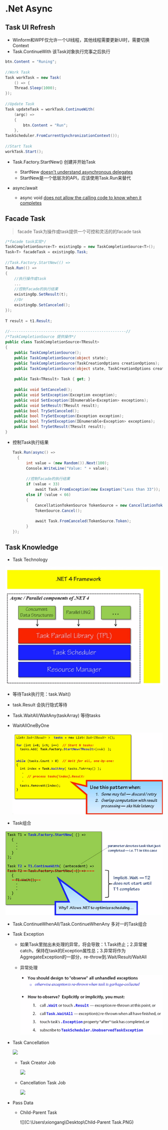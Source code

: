 # .Net Async

## Task UI Refresh

 * Winform和WPF仅允许一个UI线程，其他线程需要更新UI时，需要切换Context
 * Task.ContinueWith 该Task对象执行完事之后执行

  ```c#
  btn.Content = "Runing";
  
  //Work Task
  Task workTask = new Task(
      () => {
      Thread.Sleep(1000);
  });
  
  //Update Task
  Task updateTask = workTask.ContinueWith(
      (argc) =>
      {
          btn.Content = "Run";
      }, 
  TaskScheduler.FromCurrentSynchronizationContext());
  
  //Start Task
  workTask.Start();
  ```

* Task.Factory.StartNew() 创建并开始Task
    * StartNew [doesn't understand asynchronous delegates](http://blog.stephencleary.com/2013/08/startnew-is-dangerous.html)
    * StartNew是一个低层次的API，应该使用Task.Run来替代

* async/await
    * async void [does not allow the calling code to know when it completes](https://msdn.microsoft.com/en-us/magazine/jj991977.aspx)

## Facade Task

  > facade Task为操作或task提供一个可控和灵活的的facade task

  ```c#
  /*facade task实现*/
  TaskCompletionSource<T> existingOp = new TaskCompletionSource<T>();
  Task<T> facadeTask = existingOp.Task;
  
  //Task.Factory.StartNew(() =>
  Task.Run(() =>
  {
      //执行操作或task
      ...
      //控制facade的执行结果
      existingOp.SetResult(t);
      //Or
      existingOp.SetCanceled();
  });
  
  T result = t1.Result;
  
  //----------------------------------------------------//
  /*TaskCompletionSource 提供操作*/
  public class TaskCompletionSource<TResult>
  {
      public TaskCompletionSource();
      public TaskCompletionSource(object state);
      public TaskCompletionSource(TaskCreationOptions creationOptions);
      public TaskCompletionSource(object state, TaskCreationOptions creationOptions);
  
      public Task<TResult> Task { get; }
  
      public void SetCanceled();
      public void SetException(Exception exception);
      public void SetException(IEnumerable<Exception> exceptions);
      public void SetResult(TResult result);
      public bool TrySetCanceled();
      public bool TrySetException(Exception exception);
      public bool TrySetException(IEnumerable<Exception> exceptions);
      public bool TrySetResult(TResult result);
  }
  ```

* 控制Task执行结果
  ```c#
  Task.Run(async() =>
    {
        int value = (new Random()).Next(100);
        Console.WriteLine("Value: " + value);

        //控制facade的执行结果
        if (value < 33)
            await Task.FromException(new Exception("Less than 33"));
        else if (value < 66)
        {
            CancellationTokenSource TokenSource = new CancellationTokenSource();
            TokenSource.Cancel();

            await Task.FromCanceled(TokenSource.Token);
        }
  });
  ```

## Task Knowledge

* Task Technology

![](https://github.com/xiong-ang/.Net-Task/blob/master/Imgs/Async%20Technology%20Layer.PNG?raw=true)

  * 等待Task执行完：task.Wait()

  * task.Result 会执行隐式等待

  * Task.WaitAll/WaitAny(taskArray) 等待tasks

  * WaitAllOneByOne

    ![](https://github.com/xiong-ang/.Net-Task/blob/master/Imgs/WaitAllOneByOne.PNG?raw=true)

* Task组合

![](https://github.com/xiong-ang/.Net-Task/blob/master/Imgs/TaskComposition.PNG?raw=true)

* Task.ContinueWhenAll/Task.ContinueWhenAny 多对一的Task组合

* Task Exception

  * 如果Task里抛出未处理的异常，将会导致：1.Task终止；2.异常被catch，保持在task的Exception属性总；3.异常将作为AggregateException的一部分，re-throw到.Wait/Result/WaitAll

  * 异常处理

    ![](https://github.com/xiong-ang/.Net-Task/blob/master/Imgs/TaskExceptionHandler.PNG?raw=true)

* Task Cancellation

  ![](C:\Users\xiongang\Desktop\TaskCancellation.PNG)

  * Task Creator Job

    ![](C:\Users\xiongang\Desktop\TaskCreatorJob.PNG)

  * Cancellation Task Job

    ![](C:\Users\xiongang\Desktop\CanceledTaskJob.PNG)

* Pass Data

  * Child-Parent Task

    ![](C:\Users\xiongang\Desktop\Child-Parent Task.PNG)

